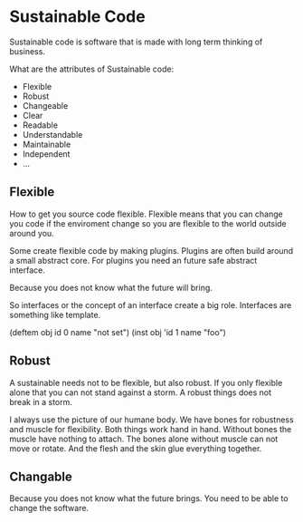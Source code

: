 # Sustainable Code

Sustainable code is software that is made with long term thinking of business.

What are the attributes of Sustainable code:

* Flexible
* Robust
* Changeable
* Clear
* Readable
* Understandable
* Maintainable
* Independent
* ...

## Flexible

How to get you source code flexible. Flexible means that you can change you
code if the enviroment change so you are flexible to the world outside around you.

Some create flexible code by making plugins. Plugins are often build around a
small abstract core. For plugins you need an future safe abstract interface.

Because you does not know what the future will bring.

So interfaces or the concept of an interface create a big role.
Interfaces are something like template.

  (deftem obj id 0 name "not set")
  (inst obj 'id 1 name "foo")

## Robust

A sustainable needs not to be flexible, but also robust. If you only flexible
alone that you can not stand against a storm. A robust things does not break
in a storm. 

I always use the picture of our humane body. We have bones for robustness and
muscle for flexibility. Both things work hand in hand. Without bones the
muscle have nothing to attach. The bones alone without muscle can not move
or rotate. And the flesh and the skin glue everything together.

## Changable

Because you does not know what the future brings. You need to be able to change
the software.

